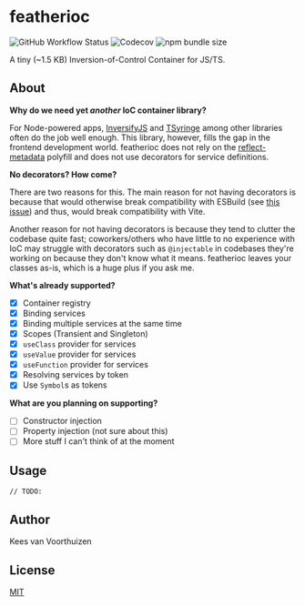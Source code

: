# featherioc
![GitHub Workflow Status](https://img.shields.io/github/workflow/status/keesvv/featherioc/CI?style=flat-square)
![Codecov](https://img.shields.io/codecov/c/github/keesvv/featherioc?style=flat-square)
![npm bundle size](https://img.shields.io/bundlephobia/min/featherioc?style=flat-square)

A tiny (~1.5 KB) Inversion-of-Control Container for JS/TS.

## About
**Why do we need yet _another_ IoC container library?**

For Node-powered apps, [InversifyJS](https://github.com/inversify/InversifyJS) and [TSyringe](https://github.com/microsoft/tsyringe) among other libraries often do the job well enough.
This library, however, fills the gap in the frontend development world. featherioc does not rely on the [reflect-metadata](https://www.npmjs.com/package/reflect-metadata) polyfill and does not use decorators for service definitions.

**No decorators? How come?**

There are two reasons for this. The main reason for not having decorators is because that would otherwise break compatibility with ESBuild (see [this issue](https://github.com/evanw/esbuild/issues/257)) and thus, would break compatibility with Vite.

Another reason for not having decorators is because they tend to clutter the codebase quite fast; coworkers/others who have little to no experience with IoC may struggle with decorators such as `@injectable` in codebases they're working on because they don't know what it means. featherioc leaves your classes as-is, which is a huge plus if you ask me.

**What's already supported?**

- [x] Container registry
- [x] Binding services
- [x] Binding multiple services at the same time
- [x] Scopes (Transient and Singleton)
- [x] `useClass` provider for services
- [x] `useValue` provider for services
- [x] `useFunction` provider for services
- [x] Resolving services by token
- [x] Use `Symbol`s as tokens

**What are you planning on supporting?**

- [ ] Constructor injection
- [ ] Property injection (not sure about this)
- [ ] More stuff I can't think of at the moment

## Usage
`// TODO:`

## Author
Kees van Voorthuizen

## License
[MIT](./LICENSE)
